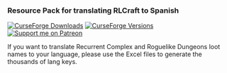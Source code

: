 ### Resource Pack for translating RLCraft to Spanish
[![CurseForge Downloads](https://cf.way2muchnoise.eu/espanol-para-rlcraft.svg)](https://www.curseforge.com/minecraft/texture-packs/espanol-para-rlcraft)
[![CurseForge Versions](https://cf.way2muchnoise.eu/versions/Minecraft_espanol-para-rlcraft_all.svg)](https://www.curseforge.com/minecraft/texture-packs/espanol-para-rlcraft)  
[![Support me on Patreon](https://img.shields.io/endpoint.svg?url=https%3A%2F%2Fshieldsio-patreon.vercel.app%2Fapi%3Fusername%3DKameiB%26type%3Dpatrons&style=flat)](https://patreon.com/KameiB)

If you want to translate Recurrent Complex and Roguelike Dungeons loot names
to your language, please use the Excel files to generate the thousands of lang keys.